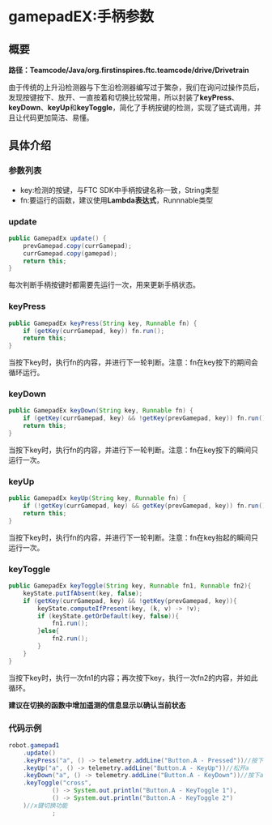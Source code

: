 # gamepadEX:手柄参数

## 概要
**路径：Teamcode/Java/org.firstinspires.ftc.teamcode/drive/Drivetrain**

由于传统的上升沿检测器与下生沿检测器编写过于繁杂，我们在询问过操作员后，发现按键按下、放开、一直按着和切换比较常用，所以封装了**keyPress**、**keyDown**、**keyUp**和**keyToggle**，简化了手柄按键的检测，实现了链式调用，并且让代码更加简洁、易懂。
## 具体介绍
### 参数列表
- key:检测的按键，与FTC SDK中手柄按键名称一致，String类型
- fn:要运行的函数，建议使用**Lambda表达式**，Runnnable类型
### update
```java
public GamepadEx update() {
    prevGamepad.copy(currGamepad);
    currGamepad.copy(gamepad);
    return this;
}
```
每次判断手柄按键时都需要先运行一次，用来更新手柄状态。
### keyPress
```java
public GamepadEx keyPress(String key, Runnable fn) {
    if (getKey(currGamepad, key)) fn.run();
    return this;
}
```
当按下key时，执行fn的内容，并进行下一轮判断。注意：fn在key按下的期间会循环运行。
### keyDown
```java
public GamepadEx keyDown(String key, Runnable fn) {
    if (getKey(currGamepad, key) && !getKey(prevGamepad, key)) fn.run();
    return this;
}
```
当按下key时，执行fn的内容，并进行下一轮判断。注意：fn在key按下的瞬间只运行一次。
### keyUp
```java
public GamepadEx keyUp(String key, Runnable fn) {
    if (!getKey(currGamepad, key) && getKey(prevGamepad, key)) fn.run();
    return this;
}
```
当按下key时，执行fn的内容，并进行下一轮判断。注意：fn在key抬起的瞬间只运行一次。
### keyToggle
```java
public GamepadEx keyToggle(String key, Runnable fn1, Runnable fn2){
    keyState.putIfAbsent(key, false);
    if (getKey(currGamepad, key) && !getKey(prevGamepad, key)){
        keyState.computeIfPresent(key, (k, v) -> !v);
        if (keyState.getOrDefault(key, false)){
            fn1.run();
        }else{
            fn2.run();
        }
    }
}
```
当按下key时，执行一次fn1的内容；再次按下key，执行一次fn2的内容，并如此循环。

**建议在切换的函数中增加遥测的信息显示以确认当前状态**
### 代码示例
```java
robot.gamepad1
    .update()
    .keyPress("a", () -> telemetry.addLine("Button.A - Pressed"))//按下a
    .keyUp("a", () -> telemetry.addLine("Button.A - KeyUp"))//松开a
    .keyDown("a", () -> telemetry.addLine("Button.A - KeyDown"))//按下a的瞬间
    .keyToggle("cross",
            () -> System.out.println("Button.A - KeyToggle 1"),
            () -> System.out.println("Button.A - KeyToggle 2")
    )//x键切换功能
            ;
```